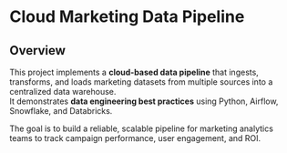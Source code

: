 # Cloud Marketing Data Pipeline

## Overview
This project implements a **cloud-based data pipeline** that ingests, transforms, and loads marketing datasets from multiple sources into a centralized data warehouse.  
It demonstrates **data engineering best practices** using Python, Airflow, Snowflake, and Databricks.  

The goal is to build a reliable, scalable pipeline for marketing analytics teams to track campaign performance, user engagement, and ROI.

